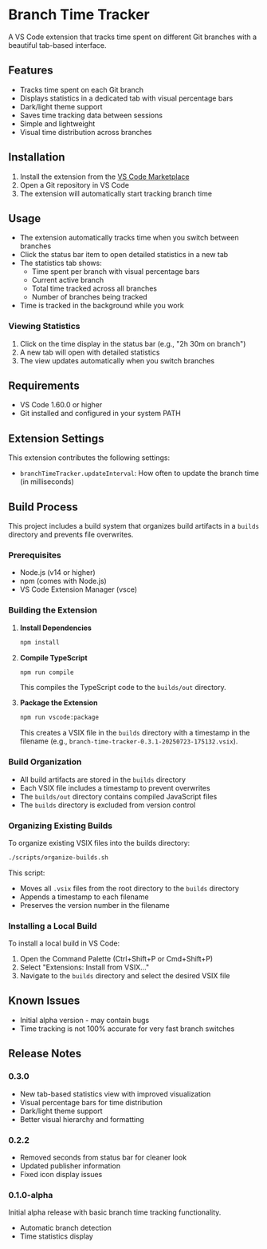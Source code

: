 # Branch Time Tracker

A VS Code extension that tracks time spent on different Git branches with a beautiful tab-based interface.

## Features

- Tracks time spent on each Git branch
- Displays statistics in a dedicated tab with visual percentage bars
- Dark/light theme support
- Saves time tracking data between sessions
- Simple and lightweight
- Visual time distribution across branches

## Installation

1. Install the extension from the [VS Code Marketplace](https://marketplace.visualstudio.com/)
2. Open a Git repository in VS Code
3. The extension will automatically start tracking branch time

## Usage

- The extension automatically tracks time when you switch between branches
- Click the status bar item to open detailed statistics in a new tab
- The statistics tab shows:
  - Time spent per branch with visual percentage bars
  - Current active branch
  - Total time tracked across all branches
  - Number of branches being tracked
- Time is tracked in the background while you work

### Viewing Statistics

1. Click on the time display in the status bar (e.g., "2h 30m on branch")
2. A new tab will open with detailed statistics
3. The view updates automatically when you switch branches

## Requirements

- VS Code 1.60.0 or higher
- Git installed and configured in your system PATH

## Extension Settings

This extension contributes the following settings:

- `branchTimeTracker.updateInterval`: How often to update the branch time (in milliseconds)

## Build Process

This project includes a build system that organizes build artifacts in a `builds` directory and prevents file overwrites.

### Prerequisites

- Node.js (v14 or higher)
- npm (comes with Node.js)
- VS Code Extension Manager (vsce)

### Building the Extension

1. **Install Dependencies**
   ```bash
   npm install
   ```

2. **Compile TypeScript**
   ```bash
   npm run compile
   ```
   This compiles the TypeScript code to the `builds/out` directory.

3. **Package the Extension**
   ```bash
   npm run vscode:package
   ```
   This creates a VSIX file in the `builds` directory with a timestamp in the filename (e.g., `branch-time-tracker-0.3.1-20250723-175132.vsix`).

### Build Organization

- All build artifacts are stored in the `builds` directory
- Each VSIX file includes a timestamp to prevent overwrites
- The `builds/out` directory contains compiled JavaScript files
- The `builds` directory is excluded from version control

### Organizing Existing Builds

To organize existing VSIX files into the builds directory:

```bash
./scripts/organize-builds.sh
```

This script:
- Moves all `.vsix` files from the root directory to the `builds` directory
- Appends a timestamp to each filename
- Preserves the version number in the filename

### Installing a Local Build

To install a local build in VS Code:

1. Open the Command Palette (Ctrl+Shift+P or Cmd+Shift+P)
2. Select "Extensions: Install from VSIX..."
3. Navigate to the `builds` directory and select the desired VSIX file

## Known Issues

- Initial alpha version - may contain bugs
- Time tracking is not 100% accurate for very fast branch switches

## Release Notes

### 0.3.0

- New tab-based statistics view with improved visualization
- Visual percentage bars for time distribution
- Dark/light theme support
- Better visual hierarchy and formatting

### 0.2.2

- Removed seconds from status bar for cleaner look
- Updated publisher information
- Fixed icon display issues

### 0.1.0-alpha

Initial alpha release with basic branch time tracking functionality.

- Automatic branch detection
- Time statistics display
